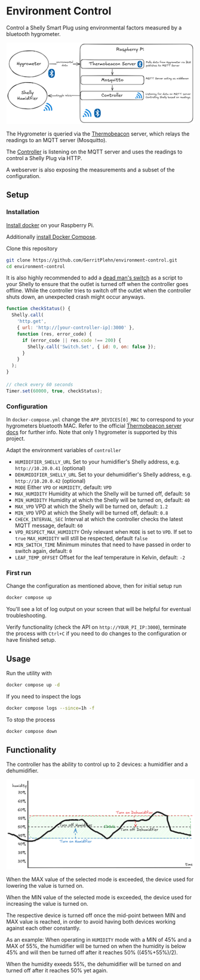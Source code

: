 # Environment Control

Control a Shelly Smart Plug using environmental factors measured by a bluetooth hygrometer.

![Graph describing system architecture, Smart Hygrometer being queried by Thermobeacon-Server, data being relayed via MQTT to Moquitto, Controller listening for data via MQTT to control Shelly Plug](./img/architecture.png)

The Hygrometer is queried via the [Thermobeacon](https://github.com/StefanRichterHuber/Thermobeacon-server) server, which relays the readings to an MQTT server (Mosquitto).

The [Controller](./controller/) is listening on the MQTT server and uses the readings to control a Shelly Plug via HTTP.

A webserver is also exposing the measurements and a subset of the configuration.

## Setup

### Installation

[Install docker](https://docs.docker.com/engine/install/raspberry-pi-os/#install-using-the-repository) on your Raspberry Pi.

Additionally [install Docker Compose](https://docs.docker.com/compose/install/linux/#install-using-the-repository).

Clone this repository

```bash
git clone https://github.com/GerritPlehn/environment-control.git
cd environment-control
```

It is also highly recommended to add a [dead man's switch](https://en.wikipedia.org/wiki/Dead_man%27s_switch) as a script to your Shelly to ensure that the outlet is turned off when the controller goes offline. While the controller tries to switch off the outlet when the controller shuts down, an unexpected crash might occur anyways.

```js
function checkStatus() {
  Shelly.call(
    'http.get',
    { url: 'http://[your-controller-ip]:3000' },
    function (res, error_code) {
      if (error_code || res.code !== 200) {
        Shelly.call('Switch.Set', { id: 0, on: false });
      }
    }
  );
}

// check every 60 seconds
Timer.set(60000, true, checkStatus);
```

### Configuration

In `docker-compose.yml` change the `APP_DEVICES[0]_MAC` to correspond to your hygrometers bluetooth MAC. Refer to the official [Thermobeacon server docs](https://github.com/StefanRichterHuber/Thermobeacon-server?tab=readme-ov-file#configuration) for further info. Note that only 1 hygrometer is supported by this project.

Adapt the environment variables of `controller`

- `HUMIDIFIER_SHELLY_URL` Set to your humidifier's Shelly address, e.g. `http://10.20.0.41` (optional)
- `DEHUMIDIFIER_SHELLY_URL` Set to your dehumidifier's Shelly address, e.g. `http://10.20.0.42` (optional)
- `MODE` Either `VPD` or `HUMIDITY`, default: `VPD`
- `MAX_HUMIDITY` Humidity at which the Shelly will be turned off, default: `50`
- `MIN_HUMIDITY` Humidity at which the Shelly will be turned on, default: `40`
- `MAX_VPD` VPD at which the Shelly will be turned on, default: `1.2`
- `MIN_VPD` VPD at which the Shelly will be turned off, default: `0.8`
- `CHECK_INTERVAL_SEC` Interval at which the controller checks the latest MQTT message, default: `60`
- `VPD_RESPECT_MAX_HUMIDITY` Only relevant when `MODE` is set to `VPD`. If set to `true` `MAX_HUMIDITY` will still be respected, default `false`
- `MIN_SWITCH_TIME` Minimum minutes that need to have passed in order to switch again, default: `0`
- `LEAF_TEMP_OFFSET` Offset for the leaf temperature in Kelvin, default: `-2`

### First run

Change the configuration as mentioned above, then for initial setup run

```bash
docker compose up
```

You'll see a lot of log output on your screen that will be helpful for eventual troubleshooting.

Verify functionality (check the API on `http://YOUR_PI_IP:3000`), terminate the process with `Ctrl+C` if you need to do changes to the configuration or have finished setup.

## Usage

Run the utility with

```bash
docker compose up -d
```

If you need to inspect the logs

```bash
docker compose logs --since=1h -f
```

To stop the process

```bash
docker compose down
```

## Functionality

The controller has the ability to control up to 2 devices: a humidifier and a dehumidifier.

![Graph illustrating the behavior of the controller according to the description below](./img/control.png)

When the MAX value of the selected mode is exceeded, the device used for lowering the value is turned on.

When the MIN value of the selected mode is exceeded, the device used for increasing the value is turned on.

The respective device is turned off once the mid-point between MIN and MAX value is reached, in order to avoid having both devices working against each other constantly.

As an example: When operating in `HUMIDITY` mode with a MIN of 45% and a MAX of 55%, the humidifier will be turned on when the humidity is below 45% and will then be turned off after it reaches 50% ((45%+55%)/2).

When the humidity exeeds 55%, the dehumidifier will be turned on and turned off after it reaches 50% yet again.
